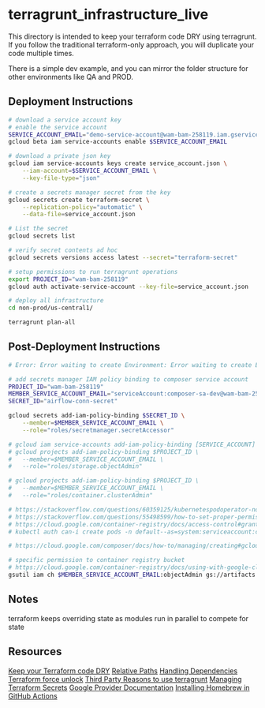 # terragrunt_infrastructure_live

This directory is intended to keep your terraform code DRY using terragrunt. If you follow the traditional terraform-only approach, you will duplicate your code multiple times.

There is a simple dev example, and you can mirror the folder structure for other environments like QA and PROD.

## Deployment Instructions

```bash
# download a service account key
# enable the service account
SERVICE_ACCOUNT_EMAIL="demo-service-account@wam-bam-258119.iam.gserviceaccount.com"
gcloud beta iam service-accounts enable $SERVICE_ACCOUNT_EMAIL

# download a private json key
gcloud iam service-accounts keys create service_account.json \
    --iam-account=$SERVICE_ACCOUNT_EMAIL \
    --key-file-type="json"

# create a secrets manager secret from the key
gcloud secrets create terraform-secret \
    --replication-policy="automatic" \
    --data-file=service_account.json

# List the secret
gcloud secrets list

# verify secret contents ad hoc
gcloud secrets versions access latest --secret="terraform-secret"

# setup permissions to run terragrunt operations
export PROJECT_ID="wam-bam-258119"
gcloud auth activate-service-account --key-file=service_account.json

# deploy all infrastructure
cd non-prod/us-central1/

terragrunt plan-all

```

## Post-Deployment Instructions

```bash
# Error: Error waiting to create Environment: Error waiting to create Environment: Error waiting for Creating Environment: error while retrieving operation: Get "https://composer.googleapis.com/v1beta1/projects/wam-bam-258119/locations/us-central1/operations/de094856-fea7-4ac4-824f-691b6cb42838?alt=json&prettyPrint=false": EOF. An initial environment was or is still being created, and clean up failed with error: Getting creation operation state failed while waiting for environment to finish creating, but environment seems to still be in 'CREATING' state. Wait for operation to finish and either manually delete environment or import "projects/wam-bam-258119/locations/us-central1/environments/dev-composer" into your state.

# add secrets manager IAM policy binding to composer service account
PROJECT_ID="wam-bam-258119"
MEMBER_SERVICE_ACCOUNT_EMAIL="serviceAccount:composer-sa-dev@wam-bam-258119.iam.gserviceaccount.com"
SECRET_ID="airflow-conn-secret"

gcloud secrets add-iam-policy-binding $SECRET_ID \
    --member=$MEMBER_SERVICE_ACCOUNT_EMAIL \
    --role="roles/secretmanager.secretAccessor"

# gcloud iam service-accounts add-iam-policy-binding [SERVICE_ACCOUNT] --member [MEMBER_EMAIL] --role roles/iam.serviceAccountUser
# gcloud projects add-iam-policy-binding $PROJECT_ID \
#   --member=$MEMBER_SERVICE_ACCOUNT_EMAIL \
#   --role="roles/storage.objectAdmin"

# gcloud projects add-iam-policy-binding $PROJECT_ID \
#   --member=$MEMBER_SERVICE_ACCOUNT_EMAIL \
#   --role="roles/container.clusterAdmin"

# https://stackoverflow.com/questions/60359125/kubernetespodoperator-not-recognizing-the-service-account-name
# https://stackoverflow.com/questions/55498599/how-to-set-proper-permissions-to-run-kubernetespodoperator-in-cloud-composer
# https://cloud.google.com/container-registry/docs/access-control#grant
# kubectl auth can-i create pods -n default--as=system:serviceaccount:composer-1-11-2-airflow-1-10-9-de094856:default

# https://cloud.google.com/composer/docs/how-to/managing/creating#gcloud

# specific permission to container registry bucket
# https://cloud.google.com/container-registry/docs/using-with-google-cloud-platform#gke-permissions
gsutil iam ch $MEMBER_SERVICE_ACCOUNT_EMAIL:objectAdmin gs://artifacts.wam-bam-258119.appspot.com/

```

## Notes

terraform keeps overriding state as modules run in parallel to compete for state

## Resources

[Keep your Terraform code DRY](https://terragrunt.gruntwork.io/docs/features/keep-your-terraform-code-dry/)
[Relative Paths](https://community.gruntwork.io/t/relative-paths-in-terragrunt-modules/144/6)
[Handling Dependencies](https://community.gruntwork.io/t/handling-dependencies/315/2)
[Terraform force unlock](https://www.terraform.io/docs/commands/force-unlock.html)
[Third Party Reasons to use terragrunt](https://transcend.io/blog/why-we-use-terragrunt)
[Managing Terraform Secrets](https://blog.gruntwork.io/a-comprehensive-guide-to-managing-secrets-in-your-terraform-code-1d586955ace1)
[Google Provider Documentation](https://www.terraform.io/docs/providers/google/guides/provider_reference.html#full-reference)
[Installing Homebrew in GitHub Actions](https://github.community/t/installing-homebrew-on-linux/17994)
